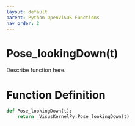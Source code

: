 ```yaml
---
layout: default
parent: Python OpenViSUS Functions
nav_order: 2
---
```


# Pose_lookingDown(t)

Describe function here.

# Function Definition

```python
def Pose_lookingDown(t):
    return _VisusKernelPy.Pose_lookingDown(t)

```